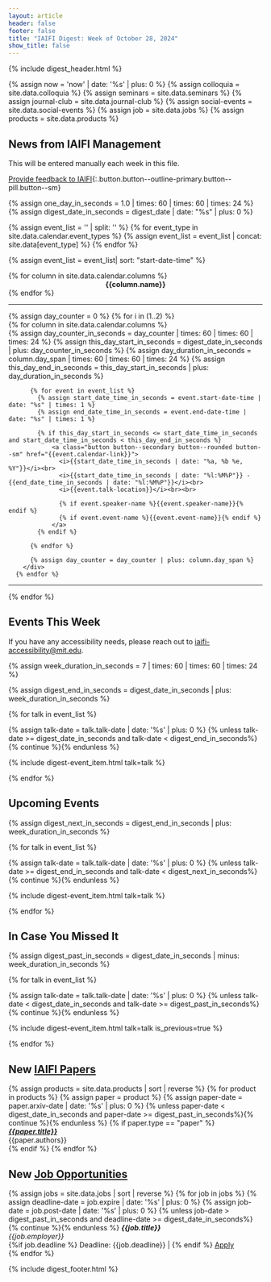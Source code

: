 ```yaml
---
layout: article
header: false
footer: false
title: "IAIFI Digest: Week of October 28, 2024"
show_title: false
--- 
```


{% include digest_header.html %}

{% assign now = 'now' | date: '%s' | plus: 0 %}
{% assign colloquia = site.data.colloquia %}
{% assign seminars = site.data.seminars %}
{% assign journal-club = site.data.journal-club %}
{% assign social-events = site.data.social-events %}
{% assign job = site.data.jobs %}
{% assign products = site.data.products %}

## News from IAIFI Management
 
This will be entered manually each week in this file.
 
[Provide feedback to IAIFI](https://forms.gle/hk2mrqjaLY8nCZrE6){:.button.button--outline-primary.button--pill.button--sm}

{% assign one_day_in_seconds = 1.0 | times: 60 | times: 60 | times: 24 %}
{% assign digest_date_in_seconds = digest_date | date: "%s" | plus: 0 %}

{% assign event_list = '' | split: '' %}
{% for event_type in site.data.calendar.event_types %}
{% assign event_list = event_list | concat: site.data[event_type] %}
{% endfor %}

{% assign event_list = event_list| sort: "start-date-time" %}

<div class="grid-container">
<div class="grid grid--p-1">
      {% for column in site.data.calendar.columns %}
        <div class="cell cell--{{column.column_width}}" align="center">
          <b>{{column.name}}</b>
        </div>
      {% endfor %}
  </div> 
</div>
<hr>
{% assign day_counter = 0 %}  
{% for i in (1..2) %}
<div class="grid-container">
  <div class="grid grid--p-1">
      {% for column in site.data.calendar.columns %}
        <div class="cell cell--{{column.column_width}}">
          {% assign day_counter_in_seconds = day_counter | times: 60 | times: 60 | times: 24 %}
          {% assign this_day_start_in_seconds = digest_date_in_seconds | plus: day_counter_in_seconds %}
          {% assign day_duration_in_seconds = column.day_span | times: 60 | times: 60 | times: 24 %}
          {% assign this_day_end_in_seconds = this_day_start_in_seconds | plus: day_duration_in_seconds %}
          
          {% for event in event_list %}
            {% assign start_date_time_in_seconds = event.start-date-time | date: "%s" | times: 1 %}
            {% assign end_date_time_in_seconds = event.end-date-time | date: "%s" | times: 1 %}
          
            {% if this_day_start_in_seconds <= start_date_time_in_seconds and start_date_time_in_seconds < this_day_end_in_seconds %}
                <a class="button button--secondary button--rounded button--sm" href="{{event.calendar-link}}">
                  <i>{{start_date_time_in_seconds | date: "%a, %b %e, %Y"}}</i><br>
                  <i>{{start_date_time_in_seconds | date: "%l:%M%P"}} - {{end_date_time_in_seconds | date: "%l:%M%P"}}</i><br>
                  <i>{{event.talk-location}}</i><br><br>
                  
                  {% if event.speaker-name %}{{event.speaker-name}}{% endif %}
                  {% if event.event-name %}{{event.event-name}}{% endif %}
                </a>
            {% endif %}
          
          {% endfor %}

          {% assign day_counter = day_counter | plus: column.day_span %}
        </div>
      {% endfor %}
  </div>
</div>
<hr>
{% endfor %}
 
## Events This Week

If you have any accessibility needs, please reach out to [iaifi-accessibility@mit.edu](mailto:iaifi-accessibility@mit.edu).

{% assign week_duration_in_seconds = 7 | times: 60 | times: 60 | times: 24 %}

{% assign digest_end_in_seconds = digest_date_in_seconds | plus: week_duration_in_seconds %}

<!---
{{digest_date_in_seconds | date: "%a, %b %e, %Y"}} – {{digest_end_in_seconds | date: "%a, %b %e, %Y"}} 
--->

{% for talk in event_list %}

  {% assign talk-date = talk.talk-date | date: '%s' | plus: 0 %}
  {% unless talk-date >= digest_date_in_seconds and talk-date < digest_end_in_seconds%}{% continue %}{% endunless %}

  {% include digest-event_item.html talk=talk %}

{% endfor %}

 
## Upcoming Events

{% assign digest_next_in_seconds = digest_end_in_seconds | plus: week_duration_in_seconds %}

{% for talk in event_list %}

  {% assign talk-date = talk.talk-date | date: '%s' | plus: 0 %}
  {% unless talk-date >= digest_end_in_seconds and talk-date < digest_next_in_seconds%}{% continue %}{% endunless %}

  {% include digest-event_item.html talk=talk %}

{% endfor %}
 
## In Case You Missed It

{% assign digest_past_in_seconds = digest_date_in_seconds | minus: week_duration_in_seconds %}

{% for talk in event_list %}

  {% assign talk-date = talk.talk-date | date: '%s' | plus: 0 %}
  {% unless talk-date < digest_date_in_seconds and talk-date >= digest_past_in_seconds%}{% continue %}{% endunless %}

  {% include digest-event_item.html talk=talk is_previous=true %}

{% endfor %}

 
## New [IAIFI Papers](https://iaifi.org/papers)

{% assign products = site.data.products | sort | reverse %}
{% for product in products %}
{% assign paper = product %}
{% assign paper-date = paper.arxiv-date | date: '%s' | plus: 0 %}
{% unless paper-date < digest_date_in_seconds and paper-date >= digest_past_in_seconds%}{% continue %}{% endunless %}
{% if paper.type == "paper" %}
***[{{paper.title}}](https://arxiv.org/abs/{{paper.arxiv}})*** <br>
{{paper.authors}} <br>
{% endif %}
{% endfor %}

## New [Job Opportunities](https://iaifi.org/job-board.html)
 
{% assign jobs = site.data.jobs | sort | reverse %}
{% for job in jobs %}
  {% assign deadline-date = job.expire | date: '%s' | plus: 0 %}
  {% assign job-date = job.post-date | date: '%s' | plus: 0 %}
  {% unless job-date > digest_past_in_seconds and deadline-date >= digest_date_in_seconds%}{% continue %}{% endunless %}
***{{job.title}}*** <br>
*{{job.employer}}* <br>
{%if job.deadline %} Deadline: {{job.deadline}} | {% endif %} [Apply]({{job.link}}) <br>
{% endfor %}

 
{% include digest_footer.html %}
